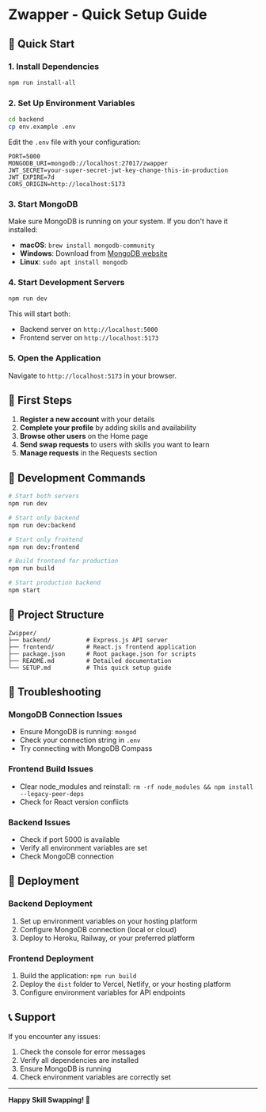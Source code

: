 # Zwapper - Quick Setup Guide

## 🚀 Quick Start

### 1. Install Dependencies
```bash
npm run install-all
```

### 2. Set Up Environment Variables
```bash
cd backend
cp env.example .env
```

Edit the `.env` file with your configuration:
```
PORT=5000
MONGODB_URI=mongodb://localhost:27017/zwapper
JWT_SECRET=your-super-secret-jwt-key-change-this-in-production
JWT_EXPIRE=7d
CORS_ORIGIN=http://localhost:5173
```

### 3. Start MongoDB
Make sure MongoDB is running on your system. If you don't have it installed:
- **macOS**: `brew install mongodb-community`
- **Windows**: Download from [MongoDB website](https://www.mongodb.com/try/download/community)
- **Linux**: `sudo apt install mongodb`

### 4. Start Development Servers
```bash
npm run dev
```

This will start both:
- Backend server on `http://localhost:5000`
- Frontend server on `http://localhost:5173`

### 5. Open the Application
Navigate to `http://localhost:5173` in your browser.

## 🎯 First Steps

1. **Register a new account** with your details
2. **Complete your profile** by adding skills and availability
3. **Browse other users** on the Home page
4. **Send swap requests** to users with skills you want to learn
5. **Manage requests** in the Requests section

## 🔧 Development Commands

```bash
# Start both servers
npm run dev

# Start only backend
npm run dev:backend

# Start only frontend
npm run dev:frontend

# Build frontend for production
npm run build

# Start production backend
npm start
```

## 📁 Project Structure

```
Zwipper/
├── backend/          # Express.js API server
├── frontend/         # React.js frontend application
├── package.json      # Root package.json for scripts
├── README.md         # Detailed documentation
└── SETUP.md          # This quick setup guide
```

## 🐛 Troubleshooting

### MongoDB Connection Issues
- Ensure MongoDB is running: `mongod`
- Check your connection string in `.env`
- Try connecting with MongoDB Compass

### Frontend Build Issues
- Clear node_modules and reinstall: `rm -rf node_modules && npm install --legacy-peer-deps`
- Check for React version conflicts

### Backend Issues
- Check if port 5000 is available
- Verify all environment variables are set
- Check MongoDB connection

## 🚀 Deployment

### Backend Deployment
1. Set up environment variables on your hosting platform
2. Configure MongoDB connection (local or cloud)
3. Deploy to Heroku, Railway, or your preferred platform

### Frontend Deployment
1. Build the application: `npm run build`
2. Deploy the `dist` folder to Vercel, Netlify, or your hosting platform
3. Configure environment variables for API endpoints

## 📞 Support

If you encounter any issues:
1. Check the console for error messages
2. Verify all dependencies are installed
3. Ensure MongoDB is running
4. Check environment variables are correctly set

---

**Happy Skill Swapping! 🎉** 